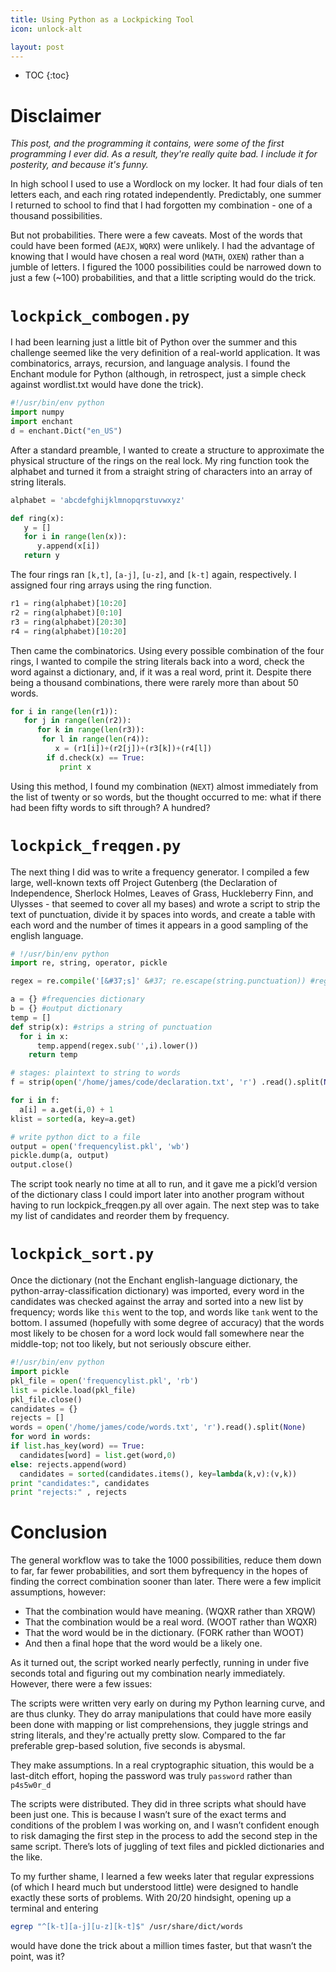 ```yaml
---
title: Using Python as a Lockpicking Tool
icon: unlock-alt

layout: post
---
```


* TOC
{:toc}


# Disclaimer
*This post, and the programming it contains, were some of the first programming
I ever did. As a result, they're really quite bad. I include it for posterity,
and because it's funny.*

In high school I used to use a Wordlock on my locker. It had four dials of ten
letters each, and each ring rotated independently. Predictably, one summer I
returned to school to find that I had forgotten my combination - one of a
thousand possibilities.

But not probabilities. There were a few caveats. Most of the words that could
have been formed (`AEJX`, `WQRX`) were unlikely. I had the advantage of knowing
that I would have chosen a real word (`MATH`, `OXEN`) rather than a jumble of
letters. I figured the 1000 possibilities could be narrowed down to just a few
(~100) probabilities, and that a little scripting would do the trick.

# `lockpick_combogen.py`

I had been learning just a little bit of Python over the summer and this
challenge seemed like the very definition of a real-world application. It was
combinatorics, arrays, recursion, and language analysis. I found the Enchant
module for Python (although, in retrospect, just a simple check against
wordlist.txt would have done the trick).

```python
#!/usr/bin/env python
import numpy
import enchant
d = enchant.Dict("en_US")
```

After a standard preamble, I wanted to create a structure to approximate the
physical structure of the rings on the real lock. My ring function took the
alphabet and turned it from a straight string of characters into an array of
string literals.

```python
alphabet = 'abcdefghijklmnopqrstuvwxyz'

def ring(x):
   y = []
   for i in range(len(x)):
      y.append(x[i])
   return y
```

The four rings ran `[k,t]`, `[a-j]`, `[u-z]`, and `[k-t]` again, respectively. I
assigned four ring arrays using the ring function.

```python
r1 = ring(alphabet)[10:20]
r2 = ring(alphabet)[0:10]
r3 = ring(alphabet)[20:30]
r4 = ring(alphabet)[10:20]
```

Then came the combinatorics. Using every possible combination of the four rings,
I wanted to compile the string literals back into a word, check the word against
a dictionary, and, if it was a real word, print it. Despite there being a
thousand combinations, there were rarely more than about 50 words.

```python
for i in range(len(r1)):
   for j in range(len(r2)):
      for k in range(len(r3)):
       for l in range(len(r4)):
          x = (r1[i])+(r2[j])+(r3[k])+(r4[l])
        if d.check(x) == True:
           print x
```

Using this method, I found my combination (`NEXT`) almost immediately from the
list of twenty or so words, but the thought occurred to me: what if there had
been fifty words to sift through? A hundred?

# `lockpick_freqgen.py`

The next thing I did was to write a frequency generator. I compiled a few large,
well-known texts off Project Gutenberg (the Declaration of Independence,
Sherlock Holmes, Leaves of Grass, Huckleberry Finn, and Ulysses - that seemed to
cover all my bases) and wrote a script to strip the text of punctuation, divide
it by spaces into words, and create a table with each word and the number of
times it appears in a good sampling of the english language.

```python
# !/usr/bin/env python
import re, string, operator, pickle

regex = re.compile('[&#37;s]' &#37; re.escape(string.punctuation)) #regex rule

a = {} #frequencies dictionary
b = {} #output dictionary
temp = []
def strip(x): #strips a string of punctuation
  for i in x:
      temp.append(regex.sub('',i).lower())
    return temp

# stages: plaintext to string to words
f = strip(open('/home/james/code/declaration.txt', 'r') .read().split(None))

for i in f:
  a[i] = a.get(i,0) + 1
klist = sorted(a, key=a.get)

# write python dict to a file
output = open('frequencylist.pkl', 'wb')
pickle.dump(a, output)
output.close()
```

The script took nearly no time at all to run, and it gave me a pickl’d version
of the dictionary class I could import later into another program without having
to run lockpick_freqgen.py all over again. The next step was to take my list of
candidates and reorder them by frequency.

# `lockpick_sort.py`

Once the dictionary (not the Enchant english-language dictionary, the
python-array-classification dictionary) was imported, every word in the
candidates was checked against the array and sorted into a new list by
frequency; words like `this` went to the top, and words like `tank` went to the
bottom. I assumed (hopefully with some degree of accuracy) that the words most
likely to be chosen for a word lock would fall somewhere near the middle-top;
not too likely, but not seriously obscure either.

```python
#!/usr/bin/env python
import pickle
pkl_file = open('frequencylist.pkl', 'rb')
list = pickle.load(pkl_file)
pkl_file.close()
candidates = {}
rejects = []
words = open('/home/james/code/words.txt', 'r').read().split(None)
for word in words:
if list.has_key(word) == True:
  candidates[word] = list.get(word,0)
else: rejects.append(word)
  candidates = sorted(candidates.items(), key=lambda(k,v):(v,k))
print "candidates:", candidates
print "rejects:" , rejects
```

# Conclusion

The general workflow was to take the 1000 possibilities, reduce them down to
far, far fewer probabilities, and sort them byfrequency in the hopes of finding
the correct combination sooner than later. There were a few implicit
assumptions, however:

* That the combination would have meaning. (WQXR rather than XRQW)
* That the combination would be a real word. (WOOT rather than WQXR)
* That the word would be in the dictionary. (FORK rather than WOOT)
* And then a final hope that the word would be a likely one.

As it turned out, the script worked nearly perfectly, running in under five
seconds total and figuring out my combination nearly immediately. However, there
were a few issues:

The scripts were written very early on during my Python learning curve, and are
thus clunky. They do array manipulations that could have more easily been done
with mapping or list comprehensions, they juggle strings and string literals,
and they're actually pretty slow. Compared to the far preferable grep-based
solution, five seconds is abysmal.

They make assumptions. In a real cryptographic situation, this would be a
last-ditch effort, hoping the password was truly `password` rather than
`p4s5w0r_d`

The scripts were distributed. They did in three scripts what should have been
just one. This is because I wasn’t sure of the exact terms and conditions of the
problem I was working on, and I wasn’t confident enough to risk damaging the
first step in the process to add the second step in the same script. There’s
lots of juggling of text files and pickled dictionaries and the like.

To my further shame, I learned a few weeks later that regular expressions (of
which I heard much but understood little) were designed to handle exactly these
sorts of problems. With 20/20 hindsight, opening up a terminal and entering

```bash
egrep "^[k-t][a-j][u-z][k-t]$" /usr/share/dict/words
```

would have done the trick about a million times faster, but that wasn’t the
point, was it?

